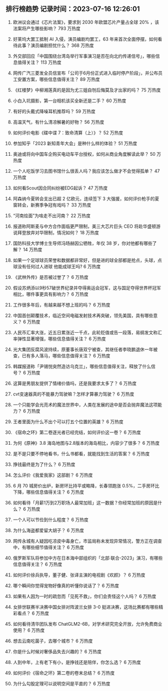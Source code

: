 
## 排行榜趋势 记录时间：2023-07-16 12:26:01
  
  1. 欧洲议会通过《芯片法案》，要求到 2030 年欧盟芯片产量占全球 20%  ，该法案将产生哪些影响？ 793 万热度
    
  2. 好莱坞大罢工抵制 AI 入侵，演员编剧均罢工，63 年来首次全面停摆，如何看待此事？演员编剧担忧什么？ 368 万热度
    
  3. 外交部回应「中国围绕台湾岛举行军事演习是否在向北约传递信号」，哪些信息值得关注？ 113 万热度
    
  4. 网传广汽三菱发全员信宣布「公司于6月份正式进入临时停产阶段」，并公布员工安置方案，哪些信息值得关注？ 89 万热度
    
  5. 《红楼梦》中柳湘莲真的是因为尤三姐自刎后悔莫及才出家的吗？ 75 万热度
    
  6. 小白入坑摄影，第一台相机该买全新还是二手？ 60 万热度
    
  7. 有好的头戴式降噪耳机推荐吗？ 59 万热度
    
  8. 高温天气，有什么清凉解暑的好物？ 56 万热度
    
  9. 如何评价电影《碟中谍 7：致命清算（上）》？ 52 万热度
    
  10. 参加知乎「2023 新知青年大会」是种什么样的体验？ 51 万热度
    
  11. 奥迪或将向中国车企购买电动车平台授权，如何从商业角度解读此举？ 50 万热度
    
  12. 一个人吃饭学习去图书馆什么很丢人吗？我应该怎么做才不会觉得孤单？ 47 万热度
    
  13. 如何看Scout因合同纠纷被EDG起诉？ 47 万热度
    
  14. 阿森纳今夏转会支出已超 2 亿欧元，连续签下 3 大强援，如何评价枪手的夏窗转会，新赛季争冠有戏吗？ 33 万热度
    
  15. “河南烩面”为啥走不出河南？ 22 万热度
    
  16. 报道称阿斯麦与中方合作面临更严限制，美三大芯片巨头 CEO 将赴华盛顿游说拜登放弃对华限制，情况如何？ 18 万热度
    
  17. 国防科技大学博士生导师冯旸赫因公牺牲，年仅 38 岁，你对他都有哪些了解？ 14 万热度
    
  18. 如果一个足球球员荣誉和数据都非常好，但是进的球全部都是抢点，头球，点球没有任何过人进球 他能成球王吗? 6 万热度
    
  19. 《武林外传》是否被过誉了？ 6 万热度
    
  20. 假设苏炳添以9秒57破世界纪录并夺得奥运会冠军，这与国足夺得世界杯冠军相比，哪件事更具有影响力？ 6 万热度
    
  21. 工作很多年后，有越来越不想上班的吗？ 6 万热度
    
  22. 中国首创颠覆技术，临近空间电磁发射技术再突破，领先美国，具有哪些意义？ 6 万热度
    
  23. 人民币汇率大涨，近五日累涨近一千点，此轮贬值或告一段落，易纲发文称汇率弹性显著增强，哪些信息值得关注？ 6 万热度
    
  24. 光大集团反腐风波持续，原董事长唐双宁被查，其继任者李晓鹏退休一年被查，已有多人落马，哪些信息值得关注？ 6 万热度
    
  25. 韩媒报道称「尹锡悦突然造访乌克兰」，哪些信息值得关注，释放了什么信号？ 6 万热度
    
  26. 这算是男朋友提供了情绪价值吗，还是我要求太多了？ 6 万热度
    
  27. cvt变速器真的不能暴力驾驶嘛？怎样才算暴力驾驶？ 6 万热度
    
  28. 一个只能学会光亮术的魔法世界中，人类在发展的途中是否会抛弃魔法这项能力？ 6 万热度
    
  29. 王者里面为什么不出个可以打五个位置的英雄？ 6 万热度
    
  30. 《宿命之环》第二卷逐光者已经完结，如何评价这一卷？ 6 万热度
    
  31. 为何《原神》3.8 海岛地图与2.8版本的海岛相比，内容少了很多？ 6 万热度
    
  32. 是不是只要不停地看书，什么书都看，就能找到生活的答案？ 6 万热度
    
  33. 挣钱最终是为了什么？ 6 万热度
    
  34. 怎么评价《我爱我家》这部剧？ 6 万热度
    
  35. 6 月 70 城房价出炉，新房环比持平或略降，长春领跑涨 0.5%，二手房环比下降，哪些信息值得关注？ 6 万热度
    
  36. 如何看待「月薪1万到2万职场人最常加班」这一数据？你经常加班的原因是什么？ 6 万热度
    
  37. 一个人可以节俭到什么程度？ 6 万热度
    
  38. 为什么海盗都爱留大胡子？ 6 万热度
    
  39. 网传永城有人疑因吃凉皮中毒身亡，市监局称未发现异常情况，警方正在调查中，有哪些细节值得关注？ 6 万热度
    
  40. 俄罗斯军队将参加中方在日本海中部组织的「北部·联合-2023」演习，有哪些信息值得关注？ 6 万热度
    
  41. 如何评价徐兵执导，董子健、张译主演的电视剧《欢颜》？ 6 万热度
    
  42. 哪个瞬间你觉得宠物好像真的听懂你说话了？ 6 万热度
    
  43. 如果有人因为一时的疏忽而「见死不救」，你们会责怪这个人吗？ 6 万热度
    
  44. 女排世联赛半决赛中国女排对阵波兰女排 3-0  挺进决赛，这场比赛都有哪些精彩看点？ 6 万热度
    
  45. 如何看待清华团队发布 ChatGLM2-6B，对学术研究完全开放，允许免费商业使用？ 6 万热度
    
  46. 想去云南吃菌子，去哪个城市？ 6 万热度
    
  47. 你是什么时候对奢侈品失去兴趣的？ 6 万热度
    
  48. 人到中年，上有老下有小，是挣钱还是陪伴，你怎么选？ 6 万热度
    
  49. 如何评价《宿命之环》第二卷的卷末总结？ 6 万热度
    
  50. 为什么勾股定理可以说明空间是平直的？ 6 万热度
    